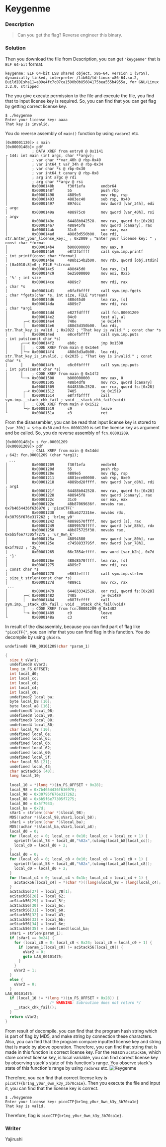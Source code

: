 # Keygenme
### Description
> Can you get the flag? Reverse engineer this binary.

### Solution
Then you download the file from Description, you can get `"keygenme"` that is `ELF 64-bit` format.
```
keygenme: ELF 64-bit LSB shared object, x86-64, version 1 (SYSV), dynamically linked, interpreter /lib64/ld-linux-x86-64.so.2, BuildID[sha1]=a09e4fc7c07ca1590b0b85604175bea555b4955a, for GNU/Linux 3.2.0, stripped
```

The you give execute permission to the file and execute the file, you find that to input license key is required. So, you can find that you can get flag by getting correct license key.
```
$ ./keygenme
Enter your license key: aaaa
That key is invalid.
```

You do reverse assembly of `main()` function by using `radare2` etc.
```
[0x00001120]> s main
[0x0000148b]> pdf
            ; DATA XREF from entry0 @ 0x1141
┌ 144: int main (int argc, char **argv);
│           ; var char **var_40h @ rbp-0x40
│           ; var int64_t var_34h @ rbp-0x34
│           ; var char *s @ rbp-0x30
│           ; var int64_t canary @ rbp-0x8
│           ; arg int argc @ rdi
│           ; arg char **argv @ rsi
│           0x0000148b      f30f1efa       endbr64
│           0x0000148f      55             push rbp
│           0x00001490      4889e5         mov rbp, rsp
│           0x00001493      4883ec40       sub rsp, 0x40
│           0x00001497      897dcc         mov dword [var_34h], edi    ; argc
│           0x0000149a      488975c0       mov qword [var_40h], rsi    ; argv
│           0x0000149e      64488b042528.  mov rax, qword fs:[0x28]
│           0x000014a7      488945f8       mov qword [canary], rax
│           0x000014ab      31c0           xor eax, eax
│           0x000014ad      488d3d550b00.  lea rdi, str.Enter_your_license_key:_ ; 0x2009 ; "Enter your license key: " ; const char *format
│           0x000014b4      b800000000     mov eax, 0
│           0x000014b9      e8f2fbffff     call sym.imp.printf         ; int printf(const char *format)
│           0x000014be      488b154b2b00.  mov rdx, qword [obj.stdin]  ; [0x4010:8]=0 ; FILE *stream
│           0x000014c5      488d45d0       lea rax, [s]
│           0x000014c9      be25000000     mov esi, 0x25               ; '%' ; int size
│           0x000014ce      4889c7         mov rdi, rax                ; char *s
│           0x000014d1      e8fafbffff     call sym.imp.fgets          ; char *fgets(char *s, int size, FILE *stream)
│           0x000014d6      488d45d0       lea rax, [s]
│           0x000014da      4889c7         mov rdi, rax                ; char *arg1
│           0x000014dd      e827fdffff     call fcn.00001209
│           0x000014e2      84c0           test al, al
│       ┌─< 0x000014e4      740e           je 0x14f4
│       │   0x000014e6      488d3d350b00.  lea rdi, str.That_key_is_valid. ; 0x2022 ; "That key is valid." ; const char *s
│       │   0x000014ed      e8cefbffff     call sym.imp.puts           ; int puts(const char *s)
│      ┌──< 0x000014f2      eb0c           jmp 0x1500
│      ││   ; CODE XREF from main @ 0x14e4
│      │└─> 0x000014f4      488d3d3a0b00.  lea rdi, str.That_key_is_invalid. ; 0x2035 ; "That key is invalid." ; const char *s
│      │    0x000014fb      e8c0fbffff     call sym.imp.puts           ; int puts(const char *s)
│      │    ; CODE XREF from main @ 0x14f2
│      └──> 0x00001500      b800000000     mov eax, 0
│           0x00001505      488b4df8       mov rcx, qword [canary]
│           0x00001509      6448330c2528.  xor rcx, qword fs:[0x28]
│       ┌─< 0x00001512      7405           je 0x1519
│       │   0x00001514      e8f7fbffff     call sym.imp.__stack_chk_fail ; void __stack_chk_fail(void)
│       │   ; CODE XREF from main @ 0x1512
│       └─> 0x00001519      c9             leave
└           0x0000151a      c3             ret
```

From the disassembler, you can be read that input license key is stored to `[var_30h] = $rbp-0x30` and `fcn.00001209` is set the license key as argument and be called.
So, you do reverse assembly of `fcn.00001209`.
```
[0x0000148b]> s fcn.00001209
[0x00001209]> pdf
            ; CALL XREF from main @ 0x14dd
┌ 642: fcn.00001209 (char *arg1);
　...
│           0x00001209      f30f1efa       endbr64
│           0x0000120d      55             push rbp
│           0x0000120e      4889e5         mov rbp, rsp
│           0x00001211      4881ece00000.  sub rsp, 0xe0
│           0x00001218      4889bd28ffff.  mov qword [var_d8h], rdi    ; arg1
│           0x0000121f      64488b042528.  mov rax, qword fs:[0x28]
│           0x00001228      488945f8       mov qword [canary], rax
│           0x0000122c      31c0           xor eax, eax
│           0x0000122e      48b87069636f.  movabs rax, 0x7b4654436f636970 ; 'picoCTF{'
│           0x00001238      48ba6272316e.  movabs rdx, 0x30795f676e317262 ; 'br1ng_y0'
│           0x00001242      48898570ffff.  mov qword [s], rax
│           0x00001249      48899578ffff.  mov qword [var_88h], rdx
│           0x00001250      48b875725f30.  movabs rax, 0x6b5f6e77305f7275 ; 'ur_0wn_k'
│           0x0000125a      48894580       mov qword [var_80h], rax
│           0x0000125e      c7458833795f.  mov dword [var_78h], 0x5f7933 ; '3y_'
│           0x00001265      66c7854effff.  mov word [var_b2h], 0x7d    ; '}'
│           0x0000126e      488d8570ffff.  lea rax, [s]
│           0x00001275      4889c7         mov rdi, rax                ; const char *s
│           0x00001278      e863feffff     call sym.imp.strlen         ; size_t strlen(const char *s)
│           0x0000127d      4889c1         mov rcx, rax
 ...
│           0x00001479      644833342528.  xor rsi, qword fs:[0x28]
│       ┌─< 0x00001482      7405           je 0x1489
│       │   0x00001484      e887fcffff     call sym.imp.__stack_chk_fail ; void __stack_chk_fail(void)
│       │   ; CODE XREF from fcn.00001209 @ 0x1482
│       └─> 0x00001489      c9             leave
└           0x0000148a      c3             ret
```

In result of the disassembly, because you can find part of flag like `"picoCTF{"`, you can infer that you can find flag in this function.
You do decompile by using `ghidra`.
```c++
undefined8 FUN_00101209(char *param_1)

{
  size_t sVar1;
  undefined8 uVar2;
  long in_FS_OFFSET;
  int local_d0;
  int local_cc;
  int local_c8;
  int local_c4;
  int local_c0;
  undefined2 local_ba;
  byte local_b8 [16];
  byte local_a8 [16];
  undefined8 local_98;
  undefined8 local_90;
  undefined8 local_88;
  undefined4 local_80;
  char local_78 [10];
  undefined local_6e;
  undefined local_6c;
  undefined local_6b;
  undefined local_62;
  undefined local_60;
  undefined local_5f;
  char local_58 [21];
  undefined local_43;
  char acStack56 [40];
  long local_10;
  
  local_10 = *(long *)(in_FS_OFFSET + 0x28);
  local_98 = 0x7b4654436f636970;
  local_90 = 0x30795f676e317262;
  local_88 = 0x6b5f6e77305f7275;
  local_80 = 0x5f7933;
  local_ba = 0x7d;
  sVar1 = strlen((char *)&local_98);
  MD5((uchar *)&local_98,sVar1,local_b8);
  sVar1 = strlen((char *)&local_ba);
  MD5((uchar *)&local_ba,sVar1,local_a8);
  local_d0 = 0;
  for (local_cc = 0; local_cc < 0x10; local_cc = local_cc + 1) {
    sprintf(local_78 + local_d0,"%02x",(ulong)local_b8[local_cc]);
    local_d0 = local_d0 + 2;
  }
  local_d0 = 0;
  for (local_c8 = 0; local_c8 < 0x10; local_c8 = local_c8 + 1) {
    sprintf(local_58 + local_d0,"%02x",(ulong)local_a8[local_c8]);
    local_d0 = local_d0 + 2;
  }
  for (local_c4 = 0; local_c4 < 0x1b; local_c4 = local_c4 + 1) {
    acStack56[local_c4] = *(char *)((long)&local_98 + (long)local_c4);
  }
  acStack56[27] = local_78[1];
  acStack56[28] = local_62;
  acStack56[29] = local_5f;
  acStack56[30] = local_6c;
  acStack56[31] = local_60;
  acStack56[32] = local_43;
  acStack56[33] = local_6b;
  acStack56[34] = local_6e;
  acStack56[35] = (undefined)local_ba;
  sVar1 = strlen(param_1);
  if (sVar1 == 0x24) {
    for (local_c0 = 0; local_c0 < 0x24; local_c0 = local_c0 + 1) {
      if (param_1[local_c0] != acStack56[local_c0]) {
        uVar2 = 0;
        goto LAB_00101475;
      }
    }
    uVar2 = 1;
  }
  else {
    uVar2 = 0;
  }
LAB_00101475:
  if (local_10 != *(long *)(in_FS_OFFSET + 0x28)) {
                    /* WARNING: Subroutine does not return */
    __stack_chk_fail();
  }
  return uVar2;
}
```

From result of decompile. you can find that the program hash string which is part of flag by MD5, and make string by connection these characters.
Also, you can find that the program compare inputted license key and string that is made by above operation.
Therefore, you can find that string that is made in this function is correct license key.
For the reason `acStack56`, which store correct license key, is local variable, you can find correct license key by observing stack's state of this function's range.
You observe stack's state of this function's range by using `radare2` etc.
![Keygenme](Keygenme.png)

Therefore, you can find that correct license key is `picoCTF{br1ng_y0ur_0wn_k3y_3b70ca1e}`. 
Then you execute the file and input it, you can find that the license key is correct.
```
$ ./keygenme
Enter your license key: picoCTF{br1ng_y0ur_0wn_k3y_3b70ca1e}
That key is valid.
```

Therefore, flag is `picoCTF{br1ng_y0ur_0wn_k3y_3b70ca1e}`.

### Writer
Yajirushi